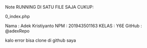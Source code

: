 Note
RUNNING DI SATU FILE SAJA CUKUP: 

0_index.php

Nama    : Adek Kristiyanto
NPM     : 201943501163
KELAS   : Y6E
GitHub  : @adexRepo

kalo error bisa clone di github saya